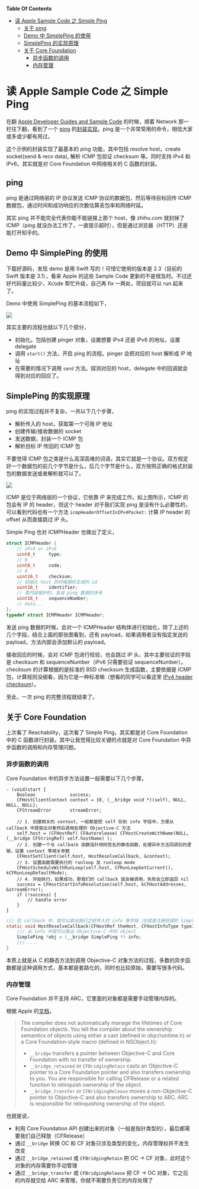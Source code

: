 <!-- START doctoc generated TOC please keep comment here to allow auto update -->
<!-- DON'T EDIT THIS SECTION, INSTEAD RE-RUN doctoc TO UPDATE -->
**Table Of Contents**

- [读 Apple Sample Code 之 Simple Ping](#%E8%AF%BB-apple-sample-code-%E4%B9%8B-simple-ping)
  - [关于 ping](#%E5%85%B3%E4%BA%8E-ping)
  - [Demo 中 SimplePing 的使用](#demo-%E4%B8%AD-simpleping-%E7%9A%84%E4%BD%BF%E7%94%A8)
  - [SimplePing 的实现原理](#simpleping-%E7%9A%84%E5%AE%9E%E7%8E%B0%E5%8E%9F%E7%90%86)
  - [关于 Core Foundation](#%E5%85%B3%E4%BA%8E-core-foundation)
    - [异步函数的调用](#%E5%BC%82%E6%AD%A5%E5%87%BD%E6%95%B0%E7%9A%84%E8%B0%83%E7%94%A8)
    - [内存管理](#%E5%86%85%E5%AD%98%E7%AE%A1%E7%90%86)

<!-- END doctoc generated TOC please keep comment here to allow auto update -->

# 读 Apple Sample Code 之 Simple Ping

在翻 [Apple Developer Guides and Sample Code](https://developer.apple.com/library/content/navigation/) 的时候，顺着 Network 那一栏往下翻，看到了一个 [ping](https://en.wikipedia.org/wiki/Ping_(networking_utility)) 的[封装实现](https://developer.apple.com/library/content/samplecode/SimplePing/Introduction/Intro.html#//apple_ref/doc/uid/DTS10000716)。ping 是一个非常常用的命令，相信大家或多或少都有用过。

这个示例的封装实现了最基本的 ping 功能，其中包括 resolve host，create socket(send & recv data), 解析 ICMP 包验证 checksum 等。同时支持 iPv4 和 iPv6。其实就是对 Core Foundation 中网络相关的 C 函数的封装。

## ping

ping 是通过网络层的 IP 协议发送 ICMP 协议的数据包，然后等待目标回传 ICMP 数据包，通过时间和成功响应的次数估算丢包率和网络时延。

其实 ping 并不能完全代表你能不能链接上那个 host，像 zhihu.com 就封掉了 ICMP（ping 就没办法工作了，一直提示超时），但是通过浏览器（HTTP）还是能打开知乎的。

## Demo 中 SimplePing 的使用

下载好源码，发现 demo 是用 Swift 写的！可惜它使用的版本是 2.3（目前的 Swift 版本是 3.1），看来 Apple 的这些 Sample Code 更新的不是很及时。不过还好代码量比较少，Xcode 帮忙升级，自己再 fix 一两处，项目就可以 run 起来了。

Demo 中使用 SimplePing 的基本流程如下，

![](media/2017-04-15-simple-ping-01.png)

其实主要的流程也就以下几个部分，

- 初始化。包括创建 pinger 对象，设置想要 iPv4 还是 iPv6 的地址，设置 delegate
- 调用 `start()` 方法，开启 ping 的流程。pinger 会把对应的 host 解析成 IP 地址
- 在需要的情况下调用 `send` 方法。探测对应的 host，delegate 中的回调就会得到对应的回应了。 

## SimplePing 的实现原理

ping 的实现过程并不复杂，一共以下几个步骤，

- 解析传入的 host，获取第一个可用 IP 地址
- 创建传输/接收数据的 socket
- 发送数据，封装一个 ICMP 包 
- 解析目标 IP 传回的 ICMP 包

不要觉得 ICMP 包之类是什么高深高难的词语，其实它就是一个协议。双方规定好一个数据包的前几个字节是什么，后几个字节是什么，双方按照正确的格式封装包的数据发送或者解析就可以了。

![](media/2017-04-15-simple-ping-02.png)

ICMP 是位于网络层的一个协议，它依靠 IP 来完成工作。如上图所示，ICMP 的包会有 IP 的 header，但这个 header 对于我们实现 ping 是没有什么必要性的，可以看到代码也有一个方法 `icmpHeaderOffsetInIPv4Packet:` 计算 IP header 的 offset 从而直接跳过 IP 头。

Simple Ping 也对 ICMPHeader 也做出了定义，

```c
struct ICMPHeader {
    // iPv4 or iPv6
    uint8_t     type;
    // 0
    uint8_t     code;
    // 0
    uint16_t    checksum;
    // 初始化 host 的时候随机生成的 id
    uint16_t    identifier;
    // 类内部维护的，发送 ping 数据的序号
    uint16_t    sequenceNumber;
    // data...
};
typedef struct ICMPHeader ICMPHeader;
```

发送 ping 数据的时候，会对一个 ICMPHeader 结构体进行初始化，除了上述的几个字段，结合上面的那张图看到，还有 payload，如果调用者没有指定发送的 payload，方法内部会添加默认的 payload。

接收回应的时候，会对 ICMP 包进行校验，也会跳过 IP 头，其中主要验证的字段是 checksum 和 sequenceNumber（iPv6 只需要验证 sequenceNumber）。checksum 的计算根据的是标准的 BSD checksum 生成函数，主要依据是 ICMP 包，计算规则没细看，因为它是一种标准嘛（想看的同学可以看这里 [IPv4 header checksum](https://en.wikipedia.org/wiki/IPv4_header_checksum)）。

至此，一次 ping 的完整流程就结束了。

## 关于 Core Foundation

上次看了 Reachability，这次看了 Simple Ping，其实都是对 Core Foundation 中的 C 函数进行封装。其中让我觉得比较关键的点就是对 Core Foundation 中异步函数的调用和内存管理问题。

### 异步函数的调用

Core Foundation 中的异步方法设置一般需要以下几个步骤，

```objc
- (void)start {
    Boolean             success;
    CFHostClientContext context = {0, (__bridge void *)(self), NULL, NULL, NULL};
    CFStreamError       streamError;

    // 1. 创建相关的 context，一般都是把 self 存到 info 字段中，方便从 callback 中提取出对象然后调用处理的 Objective-C 方法
    self.host = (CFHostRef) CFAutorelease( CFHostCreateWithName(NULL, (__bridge CFStringRef) self.hostName) );
    // 2. 创建一个与 callback 函数指针相同签名的静态函数，处理异步方法回调后的逻辑，设置 context 等相关参数  
    CFHostSetClient(self.host, HostResolveCallback, &context);
    // 3. 设置函数需要执行的 runloop 及 runloop mode
    CFHostScheduleWithRunLoop(self.host, CFRunLoopGetCurrent(), kCFRunLoopDefaultMode);
    // 4. 开始执行，如果成功，那我们的 callback 就会被调用，失败会立即返回 nil
    success = CFHostStartInfoResolution(self.host, kCFHostAddresses, &streamError);
    if (!success) {
        // handle error
    }
}
```

```c
/// 在 callback 中，就可以取出我们之前传入的 info 等字段（也就是注册回调的 SimplePing 对象）
static void HostResolveCallback(CFHostRef theHost, CFHostInfoType typeInfo, const CFStreamError *error, void *info) {
    /// 从 info 中就可以取出 Objective-C 中的 object
    SimplePing *obj = (__bridge SimplePing *) info;
    /// .... 
}
```

本质上就是从 C 的静态方法到调用 Objective-C 对象方法的过程，多数的异步函数都是这种调用方式，基本都是套路化的，同时也比较原始，需要写很多代码。

### 内存管理

Core Foundation 并不支持 ARC，它里面的对象都是需要手动管理内存的。

根据 Apple 的[文档](https://developer.apple.com/library/content/documentation/CoreFoundation/Conceptual/CFDesignConcepts/Articles/tollFreeBridgedTypes.html)，

>The compiler does not automatically manage the lifetimes of Core Foundation objects. You tell the compiler about the ownership semantics of objects using either a cast (defined in objc/runtime.h) or a Core Foundation-style macro (defined in NSObject.h):
>- `__bridge` transfers a pointer between Objective-C and Core Foundation with no transfer of ownership.
>- `__bridge_retained` or `CFBridgingRetain` casts an Objective-C pointer to a Core Foundation pointer and also transfers ownership to you.
You are responsible for calling CFRelease or a related function to relinquish ownership of the object.
>- `__bridge_transfer` or `CFBridgingRelease` moves a non-Objective-C pointer to Objective-C and also transfers ownership to ARC.
ARC is responsible for relinquishing ownership of the object.

也就是说，

- 利用 Core Foundation API 创建出来的对象（一般是指针类型的），最后都需要我们自己释放（CFRelease）
- 通过 `__bridge` 转换 OC 和 CF 对象只涉及类型的变化，内存管理权并不发生改变
- 通过 `__bridge_retained` 或 `CFBridgingRetain` 把 OC -> CF 对象，此时这个对象的内存需要你手动管理
- 通过 `__bridge_transfer` 或 `CFBridgingRelease` 把 CF -> OC 对象，它之后的内存就交给 ARC 来管理，你就不需要负责它的内存处理了







